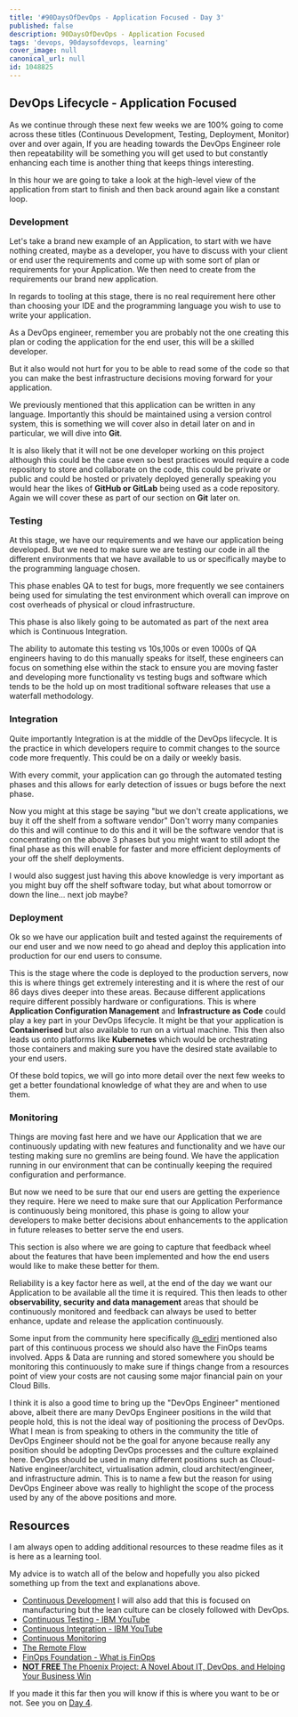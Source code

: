 ```yaml
---
title: '#90DaysOfDevOps - Application Focused - Day 3'
published: false
description: 90DaysOfDevOps - Application Focused
tags: 'devops, 90daysofdevops, learning'
cover_image: null
canonical_url: null
id: 1048825
---
```


## DevOps Lifecycle - Application Focused

As we continue through these next few weeks we are 100% going to come across these titles (Continuous Development, Testing, Deployment, Monitor) over and over again, If you are heading towards the DevOps Engineer role then repeatability will be something you will get used to but constantly enhancing each time is another thing that keeps things interesting.

In this hour we are going to take a look at the high-level view of the application from start to finish and then back around again like a constant loop.

### Development

Let's take a brand new example of an Application, to start with we have nothing created, maybe as a developer, you have to discuss with your client or end user the requirements and come up with some sort of plan or requirements for your Application. We then need to create from the requirements our brand new application.

In regards to tooling at this stage, there is no real requirement here other than choosing your IDE and the programming language you wish to use to write your application.

As a DevOps engineer, remember you are probably not the one creating this plan or coding the application for the end user, this will be a skilled developer.

But it also would not hurt for you to be able to read some of the code so that you can make the best infrastructure decisions moving forward for your application.

We previously mentioned that this application can be written in any language. Importantly this should be maintained using a version control system, this is something we will cover also in detail later on and in particular, we will dive into **Git**.

It is also likely that it will not be one developer working on this project although this could be the case even so best practices would require a code repository to store and collaborate on the code, this could be private or public and could be hosted or privately deployed generally speaking you would hear the likes of **GitHub or GitLab** being used as a code repository. Again we will cover these as part of our section on **Git** later on.

### Testing

At this stage, we have our requirements and we have our application being developed. But we need to make sure we are testing our code in all the different environments that we have available to us or specifically maybe to the programming language chosen.

This phase enables QA to test for bugs, more frequently we see containers being used for simulating the test environment which overall can improve on cost overheads of physical or cloud infrastructure.

This phase is also likely going to be automated as part of the next area which is Continuous Integration.

The ability to automate this testing vs 10s,100s or even 1000s of QA engineers having to do this manually speaks for itself, these engineers can focus on something else within the stack to ensure you are moving faster and developing more functionality vs testing bugs and software which tends to be the hold up on most traditional software releases that use a waterfall methodology.

### Integration

Quite importantly Integration is at the middle of the DevOps lifecycle. It is the practice in which developers require to commit changes to the source code more frequently. This could be on a daily or weekly basis.

With every commit, your application can go through the automated testing phases and this allows for early detection of issues or bugs before the next phase.

Now you might at this stage be saying "but we don't create applications, we buy it off the shelf from a software vendor" Don't worry many companies do this and will continue to do this and it will be the software vendor that is concentrating on the above 3 phases but you might want to still adopt the final phase as this will enable for faster and more efficient deployments of your off the shelf deployments.

I would also suggest just having this above knowledge is very important as you might buy off the shelf software today, but what about tomorrow or down the line... next job maybe?

### Deployment

Ok so we have our application built and tested against the requirements of our end user and we now need to go ahead and deploy this application into production for our end users to consume.

This is the stage where the code is deployed to the production servers, now this is where things get extremely interesting and it is where the rest of our 86 days dives deeper into these areas. Because different applications require different possibly hardware or configurations. This is where **Application Configuration Management** and **Infrastructure as Code** could play a key part in your DevOps lifecycle. It might be that your application is **Containerised** but also available to run on a virtual machine. This then also leads us onto platforms like **Kubernetes** which would be orchestrating those containers and making sure you have the desired state available to your end users.

Of these bold topics, we will go into more detail over the next few weeks to get a better foundational knowledge of what they are and when to use them.

### Monitoring

Things are moving fast here and we have our Application that we are continuously updating with new features and functionality and we have our testing making sure no gremlins are being found. We have the application running in our environment that can be continually keeping the required configuration and performance.

But now we need to be sure that our end users are getting the experience they require. Here we need to make sure that our Application Performance is continuously being monitored, this phase is going to allow your developers to make better decisions about enhancements to the application in future releases to better serve the end users.

This section is also where we are going to capture that feedback wheel about the features that have been implemented and how the end users would like to make these better for them.

Reliability is a key factor here as well, at the end of the day we want our Application to be available all the time it is required. This then leads to other **observability, security and data management** areas that should be continuously monitored and feedback can always be used to better enhance, update and release the application continuously.

Some input from the community here specifically [@\_ediri](https://twitter.com/_ediri) mentioned also part of this continuous process we should also have the FinOps teams involved. Apps & Data are running and stored somewhere you should be monitoring this continuously to make sure if things change from a resources point of view your costs are not causing some major financial pain on your Cloud Bills.

I think it is also a good time to bring up the "DevOps Engineer" mentioned above, albeit there are many DevOps Engineer positions in the wild that people hold, this is not the ideal way of positioning the process of DevOps. What I mean is from speaking to others in the community the title of DevOps Engineer should not be the goal for anyone because really any position should be adopting DevOps processes and the culture explained here. DevOps should be used in many different positions such as Cloud-Native engineer/architect, virtualisation admin, cloud architect/engineer, and infrastructure admin. This is to name a few but the reason for using DevOps Engineer above was really to highlight the scope of the process used by any of the above positions and more.

## Resources

I am always open to adding additional resources to these readme files as it is here as a learning tool.

My advice is to watch all of the below and hopefully you also picked something up from the text and explanations above.

- [Continuous Development](https://www.youtube.com/watch?v=UnjwVYAN7Ns) I will also add that this is focused on manufacturing but the lean culture can be closely followed with DevOps.
- [Continuous Testing - IBM YouTube](https://www.youtube.com/watch?v=RYQbmjLgubM)
- [Continuous Integration - IBM YouTube](https://www.youtube.com/watch?v=1er2cjUq1UI)
- [Continuous Monitoring](https://www.youtube.com/watch?v=Zu53QQuYqJ0)
- [The Remote Flow](https://www.notion.so/The-Remote-Flow-d90982e77a144f4f990c135f115f41c6)
- [FinOps Foundation - What is FinOps](https://www.finops.org/introduction/what-is-finops/)
- [**NOT FREE** The Phoenix Project: A Novel About IT, DevOps, and Helping Your Business Win](https://www.amazon.com/Phoenix-Project-DevOps-Helping-Business/dp/1942788290/)

If you made it this far then you will know if this is where you want to be or not. See you on [Day 4](day04.md).
